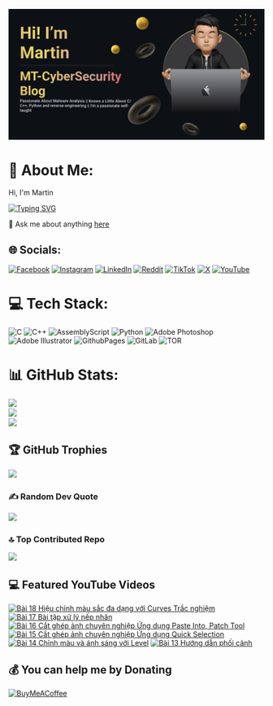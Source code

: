 

![Image Alt](https://github.com/mt-cybersecurity/mt-cybersecurity/blob/9b84bc67ed33ad8a8fd3d39479f0e7c4d507e626/2024-08-17_205915.png)
# 💫 About Me:
Hi, I'm Martin

[![Typing SVG](https://readme-typing-svg.demolab.com?font=Fira+Code&weight=700&size=43&pause=1000&repeat=true&width=1500&height=58&lines=I+write+a+personal+blog+called+MT-CyberSecurity+Blog;I'm+currently+working+at+HP+Service+Center%2C+Hanoi%2C+Vietnam;I+like+to+learn+about+malware;I+also+have+a+Youtube+channel+to+upload+random+things)](https://git.io/typing-svg)

💬 Ask me about anything <a href="https://github.com/mt-cybersecurity/mt-cybersecurity/issues">here</a>


## 🌐 Socials:
[![Facebook](https://img.shields.io/badge/Facebook-%231877F2.svg?logo=Facebook&logoColor=white)](https://facebook.com/martin.mt.official) [![Instagram](https://img.shields.io/badge/Instagram-%23E4405F.svg?logo=Instagram&logoColor=white)](https://instagram.com/iam_martinbui) [![LinkedIn](https://img.shields.io/badge/LinkedIn-%230077B5.svg?logo=linkedin&logoColor=white)](https://linkedin.com/in/martinofficial) [![Reddit](https://img.shields.io/badge/Reddit-%23FF4500.svg?logo=Reddit&logoColor=white)](https://reddit.com/user/MartinBui) [![TikTok](https://img.shields.io/badge/TikTok-%23000000.svg?logo=TikTok&logoColor=white)](https://tiktok.com/@official_martinbui) [![X](https://img.shields.io/badge/X-black.svg?logo=X&logoColor=white)](https://x.com/iam_martinbui) [![YouTube](https://img.shields.io/badge/YouTube-%23FF0000.svg?logo=YouTube&logoColor=white)](https://www.youtube.com/@MTVlog-official) 

# 💻 Tech Stack:
![C](https://img.shields.io/badge/c-%2300599C.svg?style=for-the-badge&logo=c&logoColor=white)
![C++](https://img.shields.io/badge/c++-%2300599C.svg?style=for-the-badge&logo=c%2B%2B&logoColor=white)
![AssemblyScript](https://img.shields.io/badge/assembly%20script-%23000000.svg?style=for-the-badge&logo=assemblyscript&logoColor=white)
![Python](https://img.shields.io/badge/python-3670A0?style=for-the-badge&logo=python&logoColor=ffdd54)
![Adobe Photoshop](https://img.shields.io/badge/adobe%20photoshop-%2331A8FF.svg?style=for-the-badge&logo=adobe%20photoshop&logoColor=white) ![Adobe Illustrator](https://img.shields.io/badge/adobe%20illustrator-%23FF9A00.svg?style=for-the-badge&logo=adobe%20illustrator&logoColor=white)
![GithubPages](https://img.shields.io/badge/github%20pages-121013?style=for-the-badge&logo=github&logoColor=white)
![GitLab](https://img.shields.io/badge/gitlab-%23181717.svg?style=for-the-badge&logo=gitlab&logoColor=white)
![TOR](https://img.shields.io/badge/tor-%237E4798.svg?style=for-the-badge&logo=tor-project&logoColor=white)

# 📊 GitHub Stats:
![](https://github-readme-stats.vercel.app/api?username=mt-cybersecurity&theme=dark&hide_border=false&include_all_commits=true&count_private=false)<br/>
![](https://github-readme-streak-stats.herokuapp.com/?user=mt-cybersecurity&theme=dark&hide_border=false)<br/>
![](https://github-readme-stats.vercel.app/api/top-langs/?username=mt-cybersecurity&theme=dark&hide_border=false&include_all_commits=true&count_private=false&layout=donut)

## 🏆 GitHub Trophies
![](https://github-profile-trophy.vercel.app/?username=mt-cybersecurity&theme=radical&no-frame=false&no-bg=false&margin-w=4)

### ✍️ Random Dev Quote
![](https://quotes-github-readme.vercel.app/api?type=horizontal&theme=radical)

### 🔝 Top Contributed Repo
![](https://github-contributor-stats.vercel.app/api?username=mt-cybersecurity&limit=5&theme=dark&combine_all_yearly_contributions=true)

## 💻 Featured YouTube Videos

<!-- BEGIN YOUTUBE-CARDS -->
[![Bài 18  Hiệu chỉnh màu sắc đa dạng với Curves Trắc nghiệm](https://ytcards.demolab.com/?id=BSgnhPxgTdQ&title=B%C3%A0i+18++Hi%E1%BB%87u+ch%E1%BB%89nh+m%C3%A0u+s%E1%BA%AFc+%C4%91a+d%E1%BA%A1ng+v%E1%BB%9Bi+Curves+Tr%E1%BA%AFc+nghi%E1%BB%87m&lang=en&timestamp=1725289336&background_color=%230d1117&title_color=%23ffffff&stats_color=%23dedede&max_title_lines=1&width=250&border_radius=5 "Bài 18  Hiệu chỉnh màu sắc đa dạng với Curves Trắc nghiệm")](https://www.youtube.com/watch?v=BSgnhPxgTdQ)
[![Bài 17  Bài tập xử lý nếp nhăn](https://ytcards.demolab.com/?id=JvMRE9PyUDc&title=B%C3%A0i+17++B%C3%A0i+t%E1%BA%ADp+x%E1%BB%AD+l%C3%BD+n%E1%BA%BFp+nh%C4%83n&lang=en&timestamp=1725288754&background_color=%230d1117&title_color=%23ffffff&stats_color=%23dedede&max_title_lines=1&width=250&border_radius=5 "Bài 17  Bài tập xử lý nếp nhăn")](https://www.youtube.com/watch?v=JvMRE9PyUDc)
[![Bài 16  Cắt ghép ảnh chuyên nghiệp  Ứng dụng Paste Into, Patch Tool](https://ytcards.demolab.com/?id=Z3GbGgXJ_6o&title=B%C3%A0i+16++C%E1%BA%AFt+gh%C3%A9p+%E1%BA%A3nh+chuy%C3%AAn+nghi%E1%BB%87p++%E1%BB%A8ng+d%E1%BB%A5ng+Paste+Into%2C+Patch+Tool&lang=en&timestamp=1725288740&background_color=%230d1117&title_color=%23ffffff&stats_color=%23dedede&max_title_lines=1&width=250&border_radius=5 "Bài 16  Cắt ghép ảnh chuyên nghiệp  Ứng dụng Paste Into, Patch Tool")](https://www.youtube.com/watch?v=Z3GbGgXJ_6o)
[![Bài 15  Cắt ghép ảnh chuyên nghiệp  Ứng dụng Quick Selection](https://ytcards.demolab.com/?id=JofuPlAZP5k&title=B%C3%A0i+15++C%E1%BA%AFt+gh%C3%A9p+%E1%BA%A3nh+chuy%C3%AAn+nghi%E1%BB%87p++%E1%BB%A8ng+d%E1%BB%A5ng+Quick+Selection&lang=en&timestamp=1725288725&background_color=%230d1117&title_color=%23ffffff&stats_color=%23dedede&max_title_lines=1&width=250&border_radius=5 "Bài 15  Cắt ghép ảnh chuyên nghiệp  Ứng dụng Quick Selection")](https://www.youtube.com/watch?v=JofuPlAZP5k)
[![Bài 14  Chỉnh màu và ánh sáng với Level](https://ytcards.demolab.com/?id=UJLswt5einE&title=B%C3%A0i+14++Ch%E1%BB%89nh+m%C3%A0u+v%C3%A0+%C3%A1nh+s%C3%A1ng+v%E1%BB%9Bi+Level&lang=en&timestamp=1725288708&background_color=%230d1117&title_color=%23ffffff&stats_color=%23dedede&max_title_lines=1&width=250&border_radius=5 "Bài 14  Chỉnh màu và ánh sáng với Level")](https://www.youtube.com/watch?v=UJLswt5einE)
[![Bài 13  Hướng dẫn phối cảnh](https://ytcards.demolab.com/?id=iJC66S7LSyo&title=B%C3%A0i+13++H%C6%B0%E1%BB%9Bng+d%E1%BA%ABn+ph%E1%BB%91i+c%E1%BA%A3nh&lang=en&timestamp=1725288692&background_color=%230d1117&title_color=%23ffffff&stats_color=%23dedede&max_title_lines=1&width=250&border_radius=5 "Bài 13  Hướng dẫn phối cảnh")](https://www.youtube.com/watch?v=iJC66S7LSyo)
<!-- END YOUTUBE-CARDS -->


  
  ## 💰 You can help me by Donating
  [![BuyMeACoffee](https://img.shields.io/badge/Buy%20Me%20a%20Coffee-ffdd00?style=for-the-badge&logo=buy-me-a-coffee&logoColor=black)](https://buymeacoffee.com/mtcybersecurity)
  
<!-- Proudly created with GPRM ( https://gprm.itsvg.in ) -->

